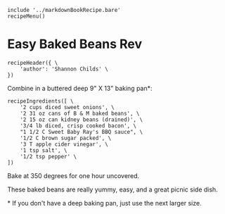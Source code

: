 ~~~ markdown-script
include '../markdownBookRecipe.bare'
recipeMenu()
~~~

# Easy Baked Beans Rev

~~~ markdown-script
recipeHeader({ \
    'author': 'Shannon Childs' \
})
~~~

Combine in a buttered deep 9" X 13" baking pan\*:

~~~ markdown-script
recipeIngredients([ \
    '2 cups diced sweet onions', \
    '2 31 oz cans of B & M baked beans', \
    '2 15 oz can kidney beans (drained)', \
    '3/4 lb diced, crisp cooked bacon', \
    "1 1/2 C Sweet Baby Ray's BBQ sauce", \
    '1/2 C brown sugar packed', \
    '3 T apple cider vinegar', \
    '1 tsp salt', \
    '1/2 tsp pepper' \
])
~~~

Bake at 350 degrees for one hour uncovered.

These baked beans are really yummy, easy, and a great picnic side dish.

\* If you don't have a deep baking pan, just use the next larger size.
